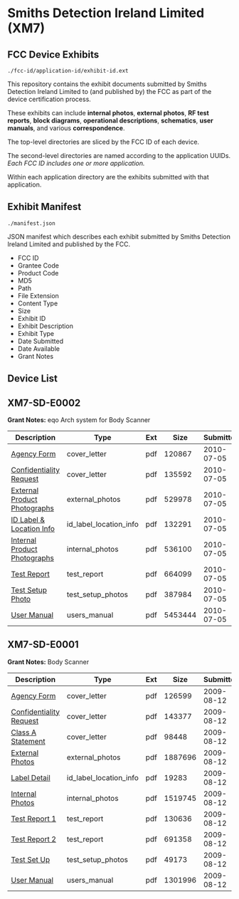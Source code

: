 # Smiths Detection Ireland Limited (XM7)
## FCC Device Exhibits

```
./fcc-id/application-id/exhibit-id.ext
```

This repository contains the exhibit documents submitted by Smiths Detection Ireland Limited to (and published by) the FCC as part of the device certification process.

These exhibits can include **internal photos**, **external photos**, **RF test reports**, **block diagrams**, **operational descriptions**, **schematics**, **user manuals**, and various **correspondence**.

The top-level directories are sliced by the FCC ID of each device.

The second-level directories are named according to the application UUIDs. *Each FCC ID includes one or more application.*

Within each application directory are the exhibits submitted with that application. 

## Exhibit Manifest

```
./manifest.json
```

JSON manifest which describes each exhibit submitted by Smiths Detection Ireland Limited and published by the FCC.

- FCC ID
- Grantee Code
- Product Code
- MD5
- Path
- File Extension
- Content Type
- Size
- Exhibit ID
- Exhibit Description
- Exhibit Type
- Date Submitted
- Date Available
- Grant Notes

## Device List
## XM7-SD-E0002
**Grant Notes:** eqo Arch system for Body Scanner

| Description | Type | Ext | Size | Submitted | Available |
| ----------- | ---- | --- | ---- | --------- | --------- |
| [Agency Form](XM7-SD-E0002/1cfb27040696834becb3782cbb7c94d4/1306026.pdf) | cover_letter | pdf | 120867 | 2010-07-05 | 2010-07-05 |
| [Confidentiality Request](XM7-SD-E0002/1cfb27040696834becb3782cbb7c94d4/1306027.pdf) | cover_letter | pdf | 135592 | 2010-07-05 | 2010-07-05 |
| [External Product Photographs](XM7-SD-E0002/1cfb27040696834becb3782cbb7c94d4/1306021.pdf) | external_photos | pdf | 529978 | 2010-07-05 | 2010-07-05 |
| [ID Label & Location Info](XM7-SD-E0002/1cfb27040696834becb3782cbb7c94d4/1306022.pdf) | id_label_location_info | pdf | 132291 | 2010-07-05 | 2010-07-05 |
| [Internal Product Photographs](XM7-SD-E0002/1cfb27040696834becb3782cbb7c94d4/1306020.pdf) | internal_photos | pdf | 536100 | 2010-07-05 | 2010-12-31 |
| [Test Report](XM7-SD-E0002/1cfb27040696834becb3782cbb7c94d4/1306023.pdf) | test_report | pdf | 664099 | 2010-07-05 | 2010-07-05 |
| [Test Setup Photo](XM7-SD-E0002/1cfb27040696834becb3782cbb7c94d4/1306024.pdf) | test_setup_photos | pdf | 387984 | 2010-07-05 | 2010-07-05 |
| [User Manual](XM7-SD-E0002/1cfb27040696834becb3782cbb7c94d4/1306025.pdf) | users_manual | pdf | 5453444 | 2010-07-05 | 2010-07-05 |
## XM7-SD-E0001
**Grant Notes:** Body Scanner

| Description | Type | Ext | Size | Submitted | Available |
| ----------- | ---- | --- | ---- | --------- | --------- |
| [Agency Form](XM7-SD-E0001/76b4298faaa3a7dfcaa385693edee5ab/1152346.pdf) | cover_letter | pdf | 126599 | 2009-08-12 | 2009-08-12 |
| [Confidentiality Request](XM7-SD-E0001/76b4298faaa3a7dfcaa385693edee5ab/1152347.pdf) | cover_letter | pdf | 143377 | 2009-08-12 | 2009-08-12 |
| [Class A Statement](XM7-SD-E0001/76b4298faaa3a7dfcaa385693edee5ab/1152348.pdf) | cover_letter | pdf | 98448 | 2009-08-12 | 2009-08-12 |
| [External Photos](XM7-SD-E0001/76b4298faaa3a7dfcaa385693edee5ab/1152350.pdf) | external_photos | pdf | 1887696 | 2009-08-12 | 2009-08-12 |
| [Label Detail](XM7-SD-E0001/76b4298faaa3a7dfcaa385693edee5ab/1152351.pdf) | id_label_location_info | pdf | 19283 | 2009-08-12 | 2009-08-12 |
| [Internal Photos](XM7-SD-E0001/76b4298faaa3a7dfcaa385693edee5ab/1152358.pdf) | internal_photos | pdf | 1519745 | 2009-08-12 | 2010-02-01 |
| [Test Report 1](XM7-SD-E0001/76b4298faaa3a7dfcaa385693edee5ab/1152354.pdf) | test_report | pdf | 130636 | 2009-08-12 | 2009-08-12 |
| [Test Report 2](XM7-SD-E0001/76b4298faaa3a7dfcaa385693edee5ab/1152355.pdf) | test_report | pdf | 691358 | 2009-08-12 | 2009-08-12 |
| [Test Set Up](XM7-SD-E0001/76b4298faaa3a7dfcaa385693edee5ab/1152356.pdf) | test_setup_photos | pdf | 49173 | 2009-08-12 | 2009-08-12 |
| [User Manual](XM7-SD-E0001/76b4298faaa3a7dfcaa385693edee5ab/1152357.pdf) | users_manual | pdf | 1301996 | 2009-08-12 | 2009-08-12 |
